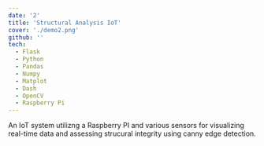 ```yaml
---
date: '2'
title: 'Structural Analysis IoT'
cover: './demo2.png'
github: ''
tech:
  - Flask
  - Python
  - Pandas
  - Numpy
  - Matplot
  - Dash
  - OpenCV
  - Raspberry Pi
---
```


An IoT system utilizng a Raspberry PI and various sensors for visualizing real-time data and assessing strucural integrity using canny edge detection.
